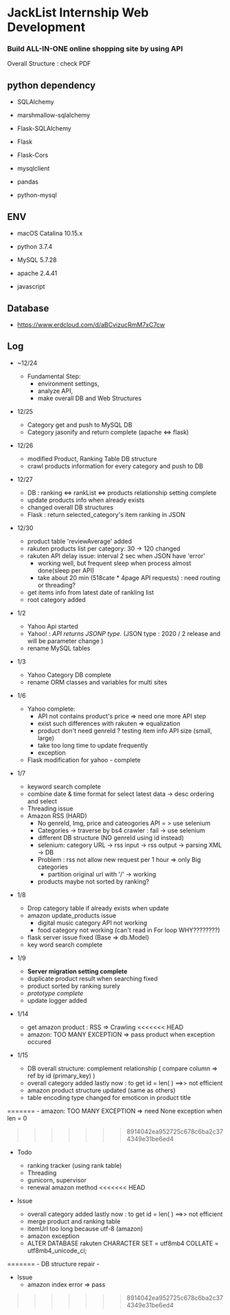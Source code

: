 # JackList Internship Web Development
### Build ALL-IN-ONE online shopping site by using API
  Overall Structure : check PDF

## python dependency

  * SQLAlchemy
  
  * marshmallow-sqlalchemy
  
  * Flask-SQLAlchemy
  
  * Flask
  
  * Flask-Cors
  
  * mysqlclient
  
  * pandas
  
  * python-mysql

 
## ENV

* macOS Catalina 10.15.x
 
 * python 3.7.4
 
 * MySQL 5.7.28
 
 * apache 2.4.41
 
 * javascript


## Database

 * https://www.erdcloud.com/d/aBCvizucRmM7xC7cw
 
## Log

 * ~12/24
   - Fundamental Step:
     - environment settings, 
     - analyze API, 
     - make overall DB and Web Structures
 * 12/25 
   - Category get and push to MySQL DB
   - Category jasonify and return complete (apache <=> flask)
 * 12/26
   - modified Product, Ranking Table DB  structure
   - crawl products information for every category and push to DB
 * 12/27
   - DB : ranking <=> rankList <=> products relationship setting complete
   - update products info when already exists
   - changed overall DB structures
   - Flask : return selected_category's item ranking in JSON
   
 * 12/30
   - product table 'reviewAverage' added
   - rakuten products list per category:  30 -> 120 changed
   - rakuten API delay issue: interval 2 sec when JSON have 'error'
     - working well, but frequent sleep when process almost done(sleep per API)
     - take about 20 min (518cate * 4page API requests)  : need routing or threading?
   - get items info from latest date of rankling list 
   - root category added 
   
 * 1/2
   - Yahoo Api started
   - Yahoo! : *API returns JSONP type.* (JSON type : 2020 / 2 release and will be parameter change )
   - rename MySQL tables 
   
 * 1/3
   - Yahoo Category DB complete
   - rename ORM classes and variables for multi sites
   
 * 1/6
   - Yahoo complete:
     - API not contains product's price => need one more API step 
     - exist such differences with rakuten => equalization
     - product don't need genreId ? testing item info API size (small, large)
     - take too long time to update frequently
     - exception 
   - Flask modification for yahoo - complete

  * 1/7
    - keyword search complete
    - combine date & time format for select latest data ->  desc ordering and select
    - Threading issue
    - Amazon RSS (HARD)
      - No genreId, Img, price and cateogories API = > use selenium
      - Categories -> traverse by bs4 crawler : fail -> use selenium
      - different DB structure (NO genreId using id instead)
      - selenium: category URL -> rss input -> rss output -> parsing XML -> DB
      - Problem : rss not allow new request per 1 hour => only Big categories
        - partition original url with '/' -> working
      - products maybe not sorted by ranking?
      
  * 1/8
    - Drop category table if already exists when update
    - amazon update_products issue 
      - digital music category API not working
      - food category not working (can't read in For loop  WHY????????)
    -  flask server issue fixed (Base => db.Model)
    - key word search complete
    
  * 1/9
    - **Server migration setting complete**
    - duplicate product result when searching fixed
    - product sorted by ranking surely
    - *prototype complete*
    - update logger added
    
  * 1/14 
    - get amazon product : RSS => Crawling
<<<<<<< HEAD
    - amazon: TOO MANY EXCEPTION => pass product when exception occured
    
  * 1/15
    - DB overall structure: complement relationship ( compare column => ref by id (primary_key) )
    - overall category added lastly now : to get id = len( ) ==>> not efficient
    - amazon product structure updated (same as others)
    - table encoding type changed for emoticon in product title
    
    
=======
    - amazon: TOO MANY EXCEPTION => need None exception when len = 0

>>>>>>> 8914042ea952725c678c6ba2c374349e31be6ed4
  * Todo
    - ranking tracker (using rank table)
    - Threading
    - gunicorn, supervisor
    - renewal amazon method
<<<<<<< HEAD
    

  * Issue
    - overall category added lastly now : to get id = len( ) ==>> not efficient
    - merge product and ranking table
    - itemUrl too long because utf-8 (amazon) 
    - amazon exception 
    - ALTER DATABASE rakuten CHARACTER SET = utf8mb4 COLLATE = utf8mb4_unicode_ci;

=======
    - DB structure repair
    -
    

  * Issue
    - amazon index error => pass
    
>>>>>>> 8914042ea952725c678c6ba2c374349e31be6ed4
